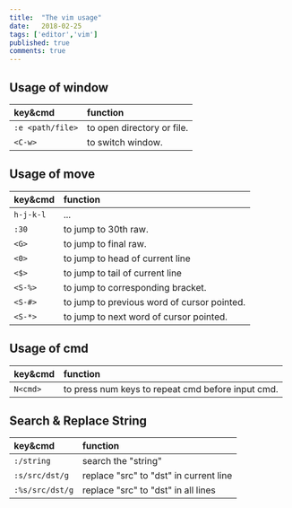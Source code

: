```yaml
---
title:  "The vim usage"
date:   2018-02-25
tags: ['editor','vim']
published: true
comments: true
---
```


## Usage of window

|key&cmd|function|
|:--|:--|
|`:e <path/file>`| to  open directory or file.|
|`<C-w>` | to switch window.|

## Usage of move

|key&cmd|function|
|:--|:--|
|`h-j-k-l`|  ... |
|`:30` | to jump to 30th raw.|
|`<G>` | to jump to final raw.|
|`<0>` | to jump to head of current line|
|`<$>` | to jump to tail of current line|
|`<S-%>` | to jump to corresponding bracket.|
|`<S-#>` | to jump to previous word of cursor pointed.| 
|`<S-*>` | to jump to next word of cursor pointed.|

## Usage of cmd

|key&cmd|function|
|:--|:--|
|`N<cmd>` | to press num keys to repeat cmd before input cmd.|

## Search & Replace String

|key&cmd|function|
|:--|:--|
|`:/string` | search the "string"|
|`:s/src/dst/g` | replace "src" to "dst" in current line|
|`:%s/src/dst/g` | replace "src" to "dst" in all lines|
